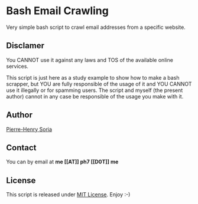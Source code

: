 # Bash Email Crawling

Very simple bash script to crawl email addresses from a specific website.


## Disclamer

You CANNOT use it against any laws and TOS of the available online services.

This script is just here as a study example to show how to make a bash scrapper, but YOU are fully responsible of the usage of it and YOU CANNOT use it illegally or for spamming users. The script and myself (the present author) cannot in any case be responsible of the usage you make with it.


## Author

[Pierre-Henry Soria](http://about.ph7.me)


## Contact

You can by email at **me [[AT]] ph7 [[D0T]] me**


## License

This script is released under [MIT License](https://opensource.org/licenses/mit-license.php). Enjoy :-)
